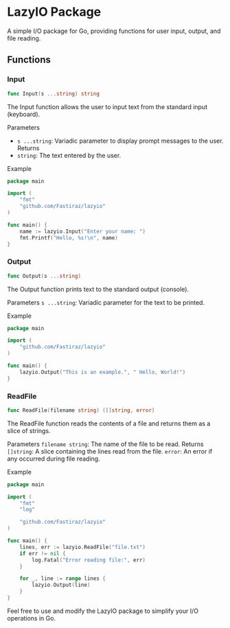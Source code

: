 # LazyIO Package

A simple I/O package for Go, providing functions for user input, output, and file reading.

## Functions
### Input

```go
func Input(s ...string) string
```

The Input function allows the user to input text from the standard input (keyboard).

Parameters
- `s ...string`: Variadic parameter to display prompt messages to the user.
Returns
- `string`: The text entered by the user.

Example

```go
package main

import (
	"fmt"
	"github.com/Fastiraz/lazyio"
)

func main() {
	name := lazyio.Input("Enter your name: ")
	fmt.Printf("Hello, %s!\n", name)
}
```

### Output

```go
func Output(s ...string)
```

The Output function prints text to the standard output (console).

Parameters
`s ...string`: Variadic parameter for the text to be printed.

Example

```go
package main

import (
	"github.com/Fastiraz/lazyio"
)

func main() {
	lazyio.Output("This is an example.", " Hello, World!")
}
```

### ReadFile

```go
func ReadFile(filename string) ([]string, error)
```

The ReadFile function reads the contents of a file and returns them as a slice of strings.

Parameters
`filename string`: The name of the file to be read.
Returns
`[]string`: A slice containing the lines read from the file.
`error`: An error if any occurred during file reading.

Example

```go
package main

import (
	"fmt"
	"log"

	"github.com/Fastiraz/lazyio"
)

func main() {
	lines, err := lazyio.ReadFile("file.txt")
	if err != nil {
		log.Fatal("Error reading file:", err)
	}

	for _, line := range lines {
		lazyio.Output(line)
	}
}
```

Feel free to use and modify the LazyIO package to simplify your I/O operations in Go.
